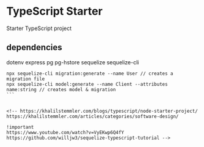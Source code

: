 # TypeScript Starter

Starter TypeScript project

## dependencies

dotenv
express
pg
pg-hstore
sequelize
sequelize-cli

````
npx sequelize-cli migration:generate --name User // creates a migration file
npx sequelize-cli model:generate --name Client --attributes name:string // creates model & migration
```


<!-- https://khalilstemmler.com/blogs/typescript/node-starter-project/
https://khalilstemmler.com/articles/categories/software-design/

!important
https://www.youtube.com/watch?v=VyEKwp6Q4fY
https://github.com/willjw3/sequelize-typescript-tutorial -->
